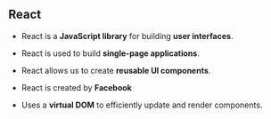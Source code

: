 ## React

- React is a **JavaScript library** for building **user interfaces**.

- React is used to build **single-page applications**.

- React allows us to create **reusable UI components**.

- React is created by **Facebook**

- Uses a **virtual DOM** to efficiently update and render components.
